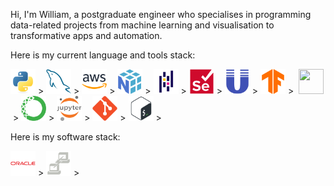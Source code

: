 Hi, I'm William, a postgraduate engineer who specialises in programming data-related projects from machine learning and visualisation to transformative apps and automation. 

Here is my current language and tools stack:

<div>
  <img src="https://github.com/devicons/devicon/blob/master/icons/python/python-original.svg"width="40" height="40"/>&nbsp;>
  <img src="https://github.com/devicons/devicon/blob/master/icons/mysql/mysql-original.svg"width="40" height="40"/>&nbsp;>
  <img src="https://github.com/devicons/devicon/blob/master/icons/amazonwebservices/amazonwebservices-original-wordmark.svg"width="40" height="40"/>&nbsp;>
  <img src="https://github.com/devicons/devicon/blob/master/icons/numpy/numpy-original.svg"width="40" height="40"/>&nbsp;>
  <img src="https://github.com/devicons/devicon/blob/master/icons/pandas/pandas-original.svg"width="40" height="40"/>&nbsp;>
  <img src="https://github.com/devicons/devicon/blob/master/icons/selenium/selenium-original.svg"width="40" height="40"/>&nbsp;>
  <img src="https://github.com/devicons/devicon/blob/master/icons/unix/unix-original.svg"width="40" height="40"/>&nbsp;>
  <img src="https://github.com/devicons/devicon/blob/master/icons/tensorflow/tensorflow-original.svg"width="40" height="40"/>&nbsp;>
  <img src=>
  <img src="https://github.com/seaborn/seaborn/blob/master/doc/_static/logo-wide-lightbg.svg"width="40" height="40"/>&nbsp;>
  <img src="https://github.com/devicons/devicon/blob/master/icons/anaconda/anaconda-original.svg"width="40" height="40"/>&nbsp;>
  <img src="https://github.com/devicons/devicon/blob/master/icons/jupyter/jupyter-original-wordmark.svg"width="40" height="40"/>&nbsp;>
  <img src="https://github.com/devicons/devicon/blob/master/icons/git/git-original.svg"width="40" height="40"/>&nbsp;>
  <img src="https://github.com/devicons/devicon/blob/master/icons/bash/bash-original.svg"width="40" height="40"/>&nbsp;>
<div>
  
 Here is my software stack:
<div>  
 <img src="https://github.com/devicons/devicon/blob/master/icons/oracle/oracle-original.svg"width="40" height="40"/>&nbsp;>
 <img src="https://github.com/devicons/devicon/blob/master/icons/putty/putty-plain.svg"width="40" height="40"/>&nbsp;>
 <img src="">
<div>

